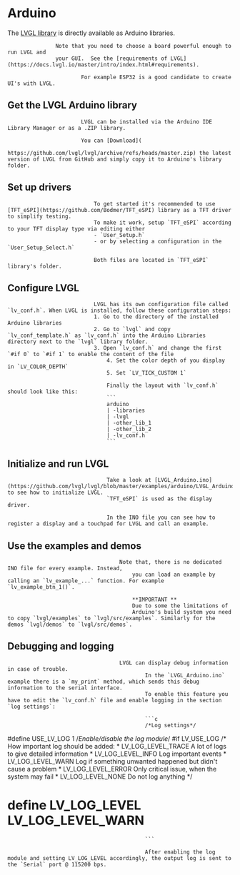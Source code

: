 
# Arduino

The [LVGL library](https://github.com/lvgl/lvgl) is directly available as Arduino libraries.

				   Note that you need to choose a board powerful enough to run LVGL and
				   your GUI.  See the [requirements of LVGL](https://docs.lvgl.io/master/intro/index.html#requirements).

						   For example ESP32 is a good candidate to create UI's with LVGL.

## Get the LVGL Arduino library

						   LVGL can be installed via the Arduino IDE Library Manager or as a .ZIP library.

						   You can [Download](
							   https://github.com/lvgl/lvgl/archive/refs/heads/master.zip) the latest version of LVGL from GitHub and simply copy it to Arduino's library folder.

## Set up drivers

							   To get started it's recommended to use [TFT_eSPI](https://github.com/Bodmer/TFT_eSPI) library as a TFT driver to simplify testing.
							   To make it work, setup `TFT_eSPI` according to your TFT display type via editing either
							   - `User_Setup.h`
							   - or by selecting a configuration in the `User_Setup_Select.h`

							   Both files are located in `TFT_eSPI` library's folder.

## Configure LVGL

							   LVGL has its own configuration file called `lv_conf.h`. When LVGL is installed, follow these configuration steps:
							   1. Go to the directory of the installed Arduino libraries
							   2. Go to `lvgl` and copy `lv_conf_template.h` as `lv_conf.h` into the Arduino Libraries directory next to the `lvgl` library folder.
							   3. Open `lv_conf.h` and change the first `#if 0` to `#if 1` to enable the content of the file
								   4. Set the color depth of you display in `LV_COLOR_DEPTH`
								   5. Set `LV_TICK_CUSTOM 1`

								   Finally the layout with `lv_conf.h` should look like this:
								   ```
								   arduino
								   | -libraries
								   | -lvgl
								   | -other_lib_1
								   | -other_lib_2
								   | -lv_conf.h
								   ```

## Initialize and run LVGL

								   Take a look at [LVGL_Arduino.ino](https://github.com/lvgl/lvgl/blob/master/examples/arduino/LVGL_Arduino/LVGL_Arduino.ino) to see how to initialize LVGL.
								   `TFT_eSPI` is used as the display driver.

								   In the INO file you can see how to register a display and a touchpad for LVGL and call an example.

## Use the examples and demos

									   Note that, there is no dedicated INO file for every example. Instead,
										   you can load an example by calling an `lv_example_...` function. For example `lv_example_btn_1()`.

										   **IMPORTANT **
										   Due to some the limitations of
										   Arduino's build system you need to copy `lvgl/examples` to `lvgl/src/examples`. Similarly for the demos `lvgl/demos` to `lvgl/src/demos`.

## Debugging and logging

									   LVGL can display debug information in case of trouble.
											   In the `LVGL_Arduino.ino` example there is a `my_print` method, which sends this debug information to the serial interface.
											   To enable this feature you have to edit the `lv_conf.h` file and enable logging in the section `log settings`:

											   ```c
											   /*Log settings*/
#define USE_LV_LOG      1   /*Enable/disable the log module*/
#if LV_USE_LOG
											   /* How important log should be added:
											    * LV_LOG_LEVEL_TRACE       A lot of logs to give detailed information
											    * LV_LOG_LEVEL_INFO        Log important events
											    * LV_LOG_LEVEL_WARN        Log if something unwanted happened but didn't cause a problem
											    * LV_LOG_LEVEL_ERROR       Only critical issue, when the system may fail
											    * LV_LOG_LEVEL_NONE        Do not log anything
											    */
#  define LV_LOG_LEVEL    LV_LOG_LEVEL_WARN
											   ```

											   After enabling the log module and setting LV_LOG_LEVEL accordingly, the output log is sent to the `Serial` port @ 115200 bps.

